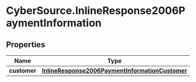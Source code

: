 # CyberSource.InlineResponse2006PaymentInformation

## Properties
Name | Type | Description | Notes
------------ | ------------- | ------------- | -------------
**customer** | [**InlineResponse2006PaymentInformationCustomer**](InlineResponse2006PaymentInformationCustomer.md) |  | [optional] 


